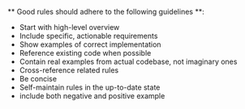 ** Good rules should adhere to the following guidelines **:
  - Start with high-level overview
  - Include specific, actionable requirements
  - Show examples of correct implementation
  - Reference existing code when possible
  - Contain real examples from actual codebase, not imaginary ones
  - Cross-reference related rules
  - Be concise
  - Self-maintain rules in the up-to-date state
  - include both negative and positive example